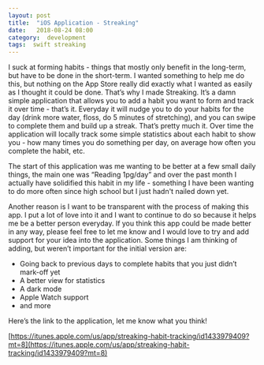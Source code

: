 ```yaml
---
layout: post
title:  "iOS Application - Streaking"
date:   2018-08-24 08:00
category:  development
tags:  swift streaking 
---
```


I suck at forming habits - things that mostly only benefit in the long-term, but have to be done in the short-term. I wanted something to help me do this, but nothing on the App Store really did exactly what I wanted as easily as I thought it could be done. That’s why I made Streaking. It’s a damn simple application that allows you to add a habit you want to form and track it over time - that’s it. Everyday it will nudge you to do your habits for the day (drink more water, floss, do 5 minutes of stretching), and you can swipe to complete them and build up a streak. That’s pretty much it. Over time the application will locally track some simple statistics about each habit to show you - how many times you do something per day, on average how often you complete the habit, etc.

The start of this application was me wanting to be better at a few small daily things, the main one was “Reading 1pg/day” and over the past month I actually have solidified this habit in my life - something I have been wanting to do more often since high school but I just hadn't nailed down yet.

Another reason is I want to be transparent with the process of making this app. I put a lot of love into it and I want to continue to do so because it helps me be a better person everyday. If you think this app could be made better in any way, please feel free to let me know and I would love to try and add support for your idea into the application. Some things I am thinking of adding, but weren’t important for the initial version are:

* Going back to previous days to complete habits that you just didn’t mark-off yet
* A better view for statistics
* A dark mode
* Apple Watch support
* and more

Here’s the link to the application, let me know what you think!

[https://itunes.apple.com/us/app/streaking-habit-tracking/id1433979409?mt=8](https://itunes.apple.com/us/app/streaking-habit-tracking/id1433979409?mt=8)